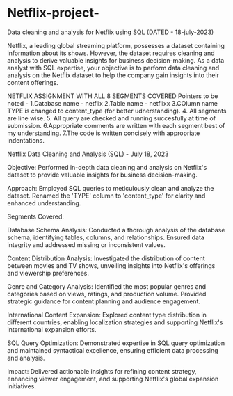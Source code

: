 # Netflix-project-
Data cleaning and analysis for Netflix using SQL (DATED - 18-july-2023)

Netflix, a leading global streaming platform, possesses a dataset containing information about its shows.
 However, the dataset requires cleaning and analysis to derive valuable insights for business decision-making.
 As a data analyst with SQL expertise, your objective is to perform data cleaning and analysis on the Netflix 
 dataset to help the company gain insights into their content offerings.




NETFLIX ASSIGNMENT WITH ALL 8 SEGMENTS COVERED 
Pointers to be noted - 
1.Database name - netflix
2.Table name - netflixx
3.COlumn name TYPE is changed to content_type (for better udnerstanding).
4. All segments are line wise.
5. All query are checked and running succesfully at time of submission.
6.Appropriate comments are written with each segment best of my understanding.
7.The code is written concisely with appropriate indentations.

Netflix Data Cleaning and Analysis (SQL) - July 18, 2023

Objective: Performed in-depth data cleaning and analysis on Netflix's dataset to provide valuable insights for business decision-making.

Approach: Employed SQL queries to meticulously clean and analyze the dataset. Renamed the 'TYPE' column to 'content_type' for clarity and enhanced understanding.

Segments Covered:

Database Schema Analysis: Conducted a thorough analysis of the database schema, identifying tables, columns, and relationships. Ensured data integrity and addressed missing or inconsistent values.

Content Distribution Analysis: Investigated the distribution of content between movies and TV shows, unveiling insights into Netflix's offerings and viewership preferences.

Genre and Category Analysis: Identified the most popular genres and categories based on views, ratings, and production volume. Provided strategic guidance for content planning and audience engagement.

International Content Expansion: Explored content type distribution in different countries, enabling localization strategies and supporting Netflix's international expansion efforts.

SQL Query Optimization: Demonstrated expertise in SQL query optimization and maintained syntactical excellence, ensuring efficient data processing and analysis.

Impact: Delivered actionable insights for refining content strategy, enhancing viewer engagement, and supporting Netflix's global expansion initiatives.
